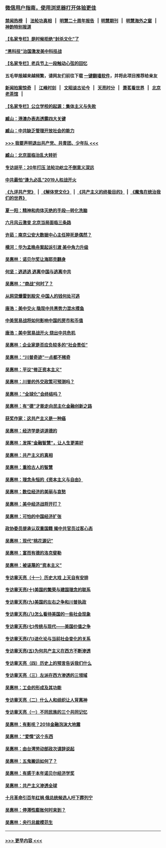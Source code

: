### [微信用户指南，使用浏览器打开体验更佳](https://github.com/gfw-breaker/banned-news1/blob/master/indexes/wechat-guide.md?t=0)
#### [禁闻热榜](热点新闻.md?t=0)  &nbsp;&nbsp;|&nbsp;&nbsp; [法轮功真相](https://github.com/gfw-breaker/truth/blob/master/README.md?t=0) &nbsp;&nbsp;|&nbsp;&nbsp; [明慧二十周年报告](https://github.com/gfw-breaker/mh-reports/blob/master/README.md?t=0) &nbsp;&nbsp;|&nbsp;&nbsp;[明慧期刊](https://github.com/gfw-breaker/mh-qikan) &nbsp;&nbsp;|&nbsp;&nbsp; [明慧海外之窗](https://github.com/gfw-breaker/mh-news/blob/master/README.md?t=0) &nbsp;&nbsp;|&nbsp;&nbsp; [神韵特别报道](https://github.com/gfw-breaker/mh-news/blob/master/shenyun.md?t=0)
#### [【名家专栏】是时候拒绝“封杀文化”了](../pages/nsc423/n11814093.md?t=02171822) 
#### [“黑科技”治国激发美中科技战](../pages/nsc423/n11638056.md?t=02171822) 
#### [【名家专栏】老兵节上一段触动心弦的回忆](../pages/nsc423/n11646016.md?t=02171822) 
#### 五毛举报越来越频繁，请网友们前往下载 [一键翻墙软件](https://github.com/gfw-breaker/ssr-accounts)，并将此项目推荐给亲友
#### [新闻拍案惊奇](https://github.com/gfw-breaker/banned-news1/blob/master/pages/link4.md) &nbsp;&nbsp;|&nbsp;&nbsp; [江峰时刻](https://github.com/gfw-breaker/banned-news1/blob/master/pages/link4.md) &nbsp;&nbsp;|&nbsp;&nbsp; [文昭谈古论今](https://github.com/gfw-breaker/banned-news1/blob/master/pages/link4.md) &nbsp;&nbsp;|&nbsp;&nbsp; [天亮时分](https://github.com/gfw-breaker/banned-news1/blob/master/pages/link4.md) &nbsp;&nbsp;|&nbsp;&nbsp; [萧茗看世界](https://github.com/gfw-breaker/banned-news1/blob/master/pages/link4.md) &nbsp;&nbsp;|&nbsp;&nbsp; [北京老茶馆](https://github.com/gfw-breaker/banned-news1/blob/master/pages/link4.md) &nbsp;&nbsp;|&nbsp;&nbsp; 
#### [【名家专栏】公立学校的起源：集体主义与失败](../pages/nsc423/n11601833.md?t=02171822) 
#### [臧山：港澳办表态透露四大关键](../pages/nsc423/n11421628.md?t=02171822) 
#### [臧山：中共缺乏管理开放社会的能力](../pages/nsc423/n11407457.md?t=02171822) 
#### [>>> 我要声明退出共产党、共青团、少年队 <<<](https://github.com/begood0513/goodnews/blob/master/quit/letter.md) 
#### [臧山：北京面临治乱大转折](../pages/nsc423/n11406895.md?t=02171822) 
#### [专访胡平：20年打压 法轮功屹立不倒意义深远](../pages/nsc423/n11398800.md?t=02171822) 
#### [中共最怕“逢九必乱”2019人权战开火](../pages/nsc423/n11385248.md?t=02171822) 
#### [《九评共产党》](https://github.com/begood0513/9ping.md/blob/master/README.md) &nbsp;|&nbsp; [《解体党文化》](../../../../jtdwh.md/blob/master/README.md)  &nbsp;|&nbsp; [《共产主义的终极目的》](../../../../gczydzjmd.md/blob/master/README.md) &nbsp;|&nbsp; [《魔鬼在统治我们的世界》](../../../../mgztzwmdsj.md/blob/master/README.md) 
#### [夏一阳：精神和肉体灭绝的手段—转化洗脑](../pages/nsc423/n11368250.md?t=02171822) 
#### [六月风云激变 北京当局面临三条路](../pages/nsc423/n11313668.md?t=02171822) 
#### [许茹：南京公安大数据中心主任猝死是偶然？](../pages/nsc423/n11064744.md?t=02171822) 
#### [横河：华为孟晚舟案起诉引渡 美中角力升级](../pages/nsc423/n11027230.md?t=02171822) 
#### [吴惠林：诺贝尔奖让海耶克翻身](../pages/nsc423/n10890049.md?t=02171822) 
#### [何坚：逃逃逃 逃离中国与逃离中共](../pages/nsc423/n10592891.md?t=02171822) 
#### [吴惠林：“商战”何时了？](../pages/nsc423/n10573558.md?t=02171822) 
#### [从网贷爆雷到股灾 中国人的钱何处可逃](../pages/nsc423/n10572800.md?t=02171822) 
#### [唐浩：美中交火 隐现中共黑势力混水摸鱼](../pages/nsc423/n10544040.md?t=02171822) 
#### [中美贸易战将如何影响中国的房市和币值](../pages/nsc423/n10543697.md?t=02171822) 
#### [唐浩：美中贸易战开火 烧出中共危机](../pages/nsc423/n10540126.md?t=02171822) 
#### [吴惠林：企业家是否应负较多的“社会责任”](../pages/nsc423/n10535022.md?t=02171822) 
#### [吴惠林：“川普奇迹”一点都不稀奇](../pages/nsc423/n10512808.md?t=02171822) 
#### [吴惠林：平议“修正资本主义”](../pages/nsc423/n10495724.md?t=02171822) 
#### [吴惠林：川普的外交政策可预测吗？](../pages/nsc423/n10462387.md?t=02171822) 
#### [吴惠林：“全球化”会终结吗？](../pages/nsc423/n10452838.md?t=02171822) 
#### [吴惠林：有“德”才能走向民主化金融创新之路](../pages/nsc423/n10432292.md?t=02171822) 
#### [获奖作家：这共产主义是一种癌](../pages/nsc423/n10431541.md?t=02171822) 
#### [吴惠林：经济学是讲道德的](../pages/nsc423/n10398014.md?t=02171822) 
#### [吴惠林：发挥“金融智慧”，让人生更美好](../pages/nsc423/n10375019.md?t=02171822) 
#### [吴惠林：共产主义的真相](../pages/nsc423/n10351394.md?t=02171822) 
#### [吴惠林：重拾古人的智慧](../pages/nsc423/n10337691.md?t=02171822) 
#### [吴惠林：理念永恒的《资本主义与自由》](../pages/nsc423/n10316274.md?t=02171822) 
#### [吴惠林：数位经济的美丽与哀愁](../pages/nsc423/n10292946.md?t=02171822) 
#### [吴惠林：美中经济战将开打？](../pages/nsc423/n10258825.md?t=02171822) 
#### [吴惠林：可怕的中国经济扩张](../pages/nsc423/n10219147.md?t=02171822) 
#### [政协委员提承认双重国籍 揭中共官员过客心态](../pages/nsc423/n10208809.md?t=02171822) 
#### [吴惠林：现代“桃花源记”](../pages/nsc423/n10185234.md?t=02171822) 
#### [吴惠林：富而有德的洛克斐勒](../pages/nsc423/n10142264.md?t=02171822) 
#### [吴惠林：被诬蔑的“资本主义”](../pages/nsc423/n10124816.md?t=02171822) 
#### [专访章天亮（十一）历史大戏 上天自有安排](../pages/nsc423/n10094905.md?t=02171822) 
#### [专访章天亮(十)美国的繁荣与建国理念的联系](../pages/nsc423/n10094899.md?t=02171822) 
#### [专访章天亮(九)美国的左右之争和川普执政](../pages/nsc423/n10094889.md?t=02171822) 
#### [专访章天亮(八)怎么看待美国的一些社会现象](../pages/nsc423/n10094857.md?t=02171822) 
#### [专访章天亮(七)传统与现代——美国价值之争](../pages/nsc423/n10093140.md?t=02171822) 
#### [专访章天亮(六)进化论与当前社会变化的关系](../pages/nsc423/n10092036.md?t=02171822) 
#### [专访章天亮(五)为何共产主义在西方不断渗透](../pages/nsc423/n10083620.md?t=02171822) 
#### [专访章天亮（四）历史上的预言告诉我们什么](../pages/nsc423/n10083606.md?t=02171822) 
#### [专访章天亮（三）左派在西方渗透的三领域](../pages/nsc423/n10081115.md?t=02171822) 
#### [吴惠林：工会的形成及其功能](../pages/nsc423/n10080633.md?t=02171822) 
#### [专访章天亮（二）什么人和组织让人背离神](../pages/nsc423/n10076637.md?t=02171822) 
#### [专访章天亮（一）不同民族的三个共同记忆](../pages/nsc423/n10074188.md?t=02171822) 
#### [吴惠林：有影呒？2018金融泡沫大地震](../pages/nsc423/n10040534.md?t=02171822) 
#### [吴惠林：“爱情”这个东西](../pages/nsc423/n10019423.md?t=02171822) 
#### [吴惠林：由台湾劳动部政次请辞说起](../pages/nsc423/n9979679.md?t=02171822) 
#### [吴惠林：五鬼搬运如何了？](../pages/nsc423/n9925338.md?t=02171822) 
#### [吴惠林：有感于本年诺贝尔经济学奖](../pages/nsc423/n9871883.md?t=02171822) 
#### [吴惠林：共产主义渗透全球](../pages/nsc423/n9812748.md?t=02171822) 
#### [十月革命引百年红祸 俄总统候选人吁下葬列宁](../pages/nsc423/n9810182.md?t=02171822) 
#### [吴惠林：停滞性膨胀何时来到？](../pages/nsc423/n9764136.md?t=02171822) 
#### [吴惠林：央行总裁模范生](../pages/nsc423/n9728134.md?t=02171822) 

----
#### [ >>> 更早内容 <<< ](../indexes/nsc423-earlier.md)
